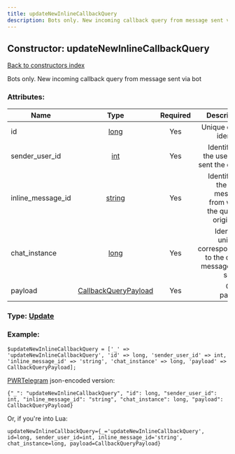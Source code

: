 ```yaml
---
title: updateNewInlineCallbackQuery
description: Bots only. New incoming callback query from message sent via bot
---
```

## Constructor: updateNewInlineCallbackQuery  
[Back to constructors index](index.md)



Bots only. New incoming callback query from message sent via bot

### Attributes:

| Name     |    Type       | Required | Description |
|----------|:-------------:|:--------:|------------:|
|id|[long](../types/long.md) | Yes|Unique query identifier|
|sender\_user\_id|[int](../types/int.md) | Yes|Identifier of the user who sent the query|
|inline\_message\_id|[string](../types/string.md) | Yes|Identifier of the inline message, from which the query is originated|
|chat\_instance|[long](../types/long.md) | Yes|Identifier, uniquely corresponding to the chat a message was sent to|
|payload|[CallbackQueryPayload](../types/CallbackQueryPayload.md) | Yes|Query payload|



### Type: [Update](../types/Update.md)


### Example:

```
$updateNewInlineCallbackQuery = ['_' => 'updateNewInlineCallbackQuery', 'id' => long, 'sender_user_id' => int, 'inline_message_id' => 'string', 'chat_instance' => long, 'payload' => CallbackQueryPayload];
```  

[PWRTelegram](https://pwrtelegram.xyz) json-encoded version:

```
{"_": "updateNewInlineCallbackQuery", "id": long, "sender_user_id": int, "inline_message_id": "string", "chat_instance": long, "payload": CallbackQueryPayload}
```


Or, if you're into Lua:  


```
updateNewInlineCallbackQuery={_='updateNewInlineCallbackQuery', id=long, sender_user_id=int, inline_message_id='string', chat_instance=long, payload=CallbackQueryPayload}

```


